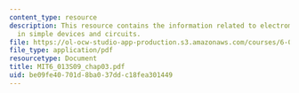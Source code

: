 ```yaml
---
content_type: resource
description: This resource contains the information related to electromagnetic fields
  in simple devices and circuits.
file: https://ol-ocw-studio-app-production.s3.amazonaws.com/courses/6-013-electromagnetics-and-applications-spring-2009/be09fe40701d8ba037ddc18fea301449_MIT6_013S09_chap03.pdf
file_type: application/pdf
resourcetype: Document
title: MIT6_013S09_chap03.pdf
uid: be09fe40-701d-8ba0-37dd-c18fea301449
---
```

